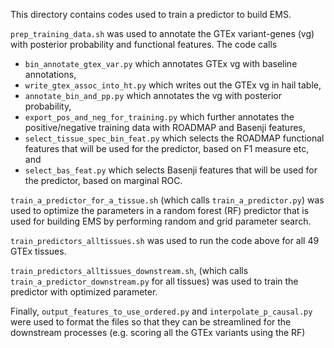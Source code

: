 This directory contains codes used to train a predictor to build EMS. 

`prep_training_data.sh` was used to annotate the GTEx variant-genes (vg) with posterior probability and functional features.
The code calls
- `bin_annotate_gtex_var.py` which annotates GTEx vg with baseline annotations, 
- `write_gtex_assoc_into_ht.py` which writes out the GTEx vg in hail table, 
- `annotate_bin_and_pp.py` which annotates the vg with posterior probability,
- `export_pos_and_neg_for_training.py` which further annotates the positive/negative training data with ROADMAP and Basenji features, 
- `select_tissue_spec_bin_feat.py` which selects the ROADMAP functional features that will be used for the predictor, based on F1 measure etc, and 
- `select_bas_feat.py` which selects Basenji features that will be used for the predictor, based on marginal ROC.

`train_a_predictor_for_a_tissue.sh` (which calls `train_a_predictor.py`) was used to optimize the parameters in a random forest (RF) predictor that is used for building EMS by performing random and grid parameter search.

`train_predictors_alltissues.sh` was used to run the code above for all 49 GTEx tissues.

`train_predictors_alltissues_downstream.sh`, (which calls `train_a_predictor_downstream.py` for all tissues) was used to train the predictor with optimized parameter.

Finally, `output_features_to_use_ordered.py` and `interpolate_p_causal.py` were used to format the files so that they can be streamlined for the downstream processes (e.g. scoring all the GTEx variants using the RF)
